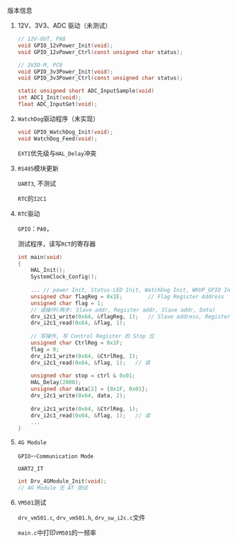 版本信息

1. 12V、3V3、ADC 驱动（未测试）
   ```c
   // 12V-OUT, PA8
   void GPIO_12vPower_Init(void);
   void GPIO_12vPower_Ctrl(const unsigned char status);
   
   // 3V3D-M, PC0
   void GPIO_3v3Power_Init(void);
   void GPIO_3v3Power_Ctrl(const unsigned char status);
   
   static unsigned short ADC_InputSample(void)
   int ADC1_Init(void);
   float ADC_InputGet(void);
   ```

2. `WatchDog`驱动程序（未实现）

   ```c
   void GPIO_WatchDog_Init(void);
   void WatchDog_Feed(void);
   ```

   `EXTI`优先级与`HAL_Delay`冲突

3. `RS485`模块更新

   `UART3`,  不测试

   `RTC`的`I2C1`

4. `RTC`驱动

   `GPIO`：`PA0`，

   测试程序，读写`RCT`的寄存器

   ```c
   int main(void)
   {
       HAL_Init();
       SystemClock_Config();
       
       ... // power Init, Status-LED Init, WatchDog Init, WKUP_GPIO Init, I2C1 Init
       unsigned char flagReg = 0x1E;		// Flag Register Address	
       unsigned char flag = 1;
       // 读操作(两步: Slave addr, Register addr, Slave addr, Data)
       drv_i2c1_write(0x64, &flagReg, 1);	// Slave address, Register address
       drv_i2c1_read(0x64, &flag, 1);
       
       // 写操作, 写 Control Register 的 Stop 位
       unsigned char CtrlReg = 0x1F;
       flag = 0;
       drv_i2c1_write(0x64, &CtrlReg, 1);
       drv_i2c1_read(0x64, &flag, 1);	// 读
       
       unsigned char stop = ctrl & 0x01;
       HAL_Delay(2000);
       unsigned char data[2] = {0x1F, 0x01};
       drv_i2c1_write(0x64, data, 2);
       
       drv_i2c1_write(0x64, &CtrlReg, 1);
       drv_i2c1_read(0x64, &flag, 1);	// 读
       ...
   }
   ```

5. `4G Module`

   `GPIO`--`Communication Mode`

   `UART2_IT`

   ```c
   int Drv_4GModule_Init(void);
   // 4G Module 无 AT 测试
   ```

6. `VM501`测试

   `drv_vm501.c`, `drv_vm501.h`, `drv_sw_i2c.c`文件

   `main.c`中打印`VM501`的一频率
